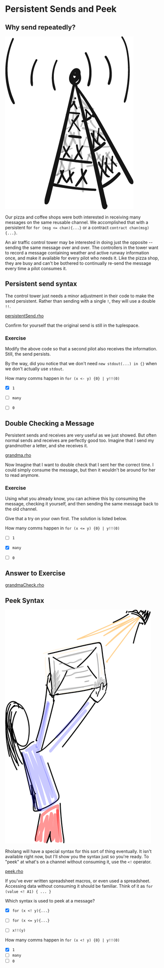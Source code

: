 # Persistent Sends and Peek

## Why send repeatedly?

![This radio navigation aid helps airplanes navigate by broadcasting the same message over and over](broadcasting.png)

Our pizza and coffee shops were both interested in receiving many messages on the same reusable channel. We accomplished that with a persistent for `for (msg <= chan){...}` or a contract `contract chan(msg){...}`.

An air traffic control tower may be interested in doing just the opposite -- sending the same message over and over. The controllers in the tower want to record a message containing weather and active runway information once, and make it available for every pilot who needs it. Like the pizza shop, they are busy and can't be bothered to continually re-send the message every time a pilot consumes it.



## Persistent send syntax

The control tower just needs a minor adjustment in their code to make the send persistent. Rather than sending with a single `!`, they will use a double `!!`.

[persistentSend.rho](persistentSend.rho)

Confirm for yourself that the original send is still in the tuplespace.

### Exercise
Modify the above code so that a second pilot also receives the information. Still, the send persists.

By the way, did you notice that we don't need `new stdout(...) in {}` when we don't actually use `stdout`.

How many comms happen in `for (x <- y) {0} | y!!(0)`
- [x] `1`
- [ ] `many`
- [ ] `0`


## Double Checking a Message

Persistent sends and receives are very useful as we just showed. But often normal sends and receives are perfectly good too. Imagine that I send my grandmother a letter, and she receives it.

[grandma.rho](grandma.rho)

Now Imagine that I want to double check that I sent her the correct time. I could simply consume the message, but then it wouldn't be around for her to read anymore.

### Exercise
Using what you already know, you can achieve this by consuming the message, checking it yourself, and then sending the same message back to the old channel.

Give that a try on your own first. The solution is listed below.


How many comms happen in `for (x <= y) {0} | y!!(0)`
- [ ] `1`
- [x] `many`
- [ ] `0`


## Answer to Exercise

[grandmaCheck.rho](grandmaCheck.rho)


## Peek Syntax

![Maybe I'll just peak at Grandma's letter through the envelope.](letterPeak.png)


Rholang will have a special syntax for this sort of thing eventually. It isn't available right now, but I'll show you the syntax just so you're ready. To "peek" at what's on a channel without consuming it, use the `<!` operator.

[peek.rho](peek.rho)

If you've ever written spreadsheet macros, or even used a spreadsheet. Accessing data without consuming it should be familiar. Think of it as `for (value <! A1) { ... }`



Which syntax is used to peek at a message?
- [x] `for (x <! y){...}`
- [ ] `for (x <= y){...}`
- [ ] `x!!(y)`



How many comms happen in `for (x <! y) {0} | y!!(0)`
- [x] `1`
- [ ] `many`
- [ ] `0`
